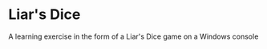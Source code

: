 Liar's Dice
==============

A learning exercise in the form of a Liar's Dice game on a Windows console
